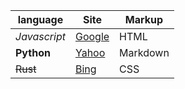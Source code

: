 language | Site | Markup
 ---------- | ----- | ---------
 *Javascript* | [Google][1] | HTML
**Python** | [Yahoo][2] | Markdown
~~Rust~~ | [Bing][3] | CSS

[1]: <https://www.google.com> 'Google'
[2]: <https://www.yahoo.com> 'Yahoo'
[3]: <https://www.bing.com> 'Bing'